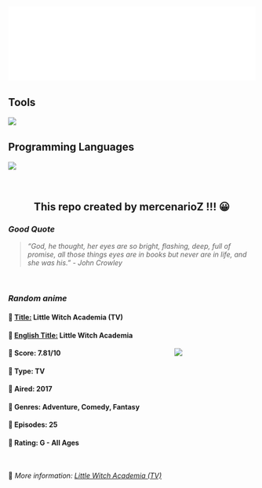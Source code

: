 
<img src="svg/nai.svg" />

<p>
  <h2>Tools</h2>
  <a href="https://skillicons.dev">
    <img src="https://skillicons.dev/icons?i=git,bash,vim,ubuntu,tensorflow,pytorch,docker,raspberrypi" />
  </a>

  <br />

  <h2>Programming Languages</h2>

  <a href="https://skillicons.dev">
    <img src="https://skillicons.dev/icons?i=python,c,cpp" />
  </a>
</p>

<br />

<h2 align="center">This repo created by mercenarioZ !!! 😀</h2>
<h3><i>Good Quote</i></h3>

<blockquote>
<i>
“God, he thought, her eyes are so bright, flashing, deep, full of promise, all those things eyes are in books but never are in life, and she was his.” - John Crowley
</i>
</blockquote>

<br />

<h3><i>Random anime</i></h3>

<h4>
  <strong>🥭 <u>Title:</u></strong> Little Witch Academia (TV)
</h4>

<h4>🌿 <u>English Title:</u> Little Witch Academia</h4>

<img align="right" width="165" src=https://cdn.myanimelist.net/images/anime/13/83934.jpg />

<h4>🌱 Score: 7.81/10</h4>

<h4>🌲 Type: TV</h4>

<h4>🌴 Aired: 2017</h4>

<h4>🌵 Genres: Adventure, Comedy, Fantasy</h4>

<h4>🥑 Episodes: 25</h4>

<h4>🍏 Rating: G - All Ages</h4>

<br />

🍂 *More information: [Little Witch Academia (TV)](https://myanimelist.net/anime/33489/Little_Witch_Academia_TV)*
    